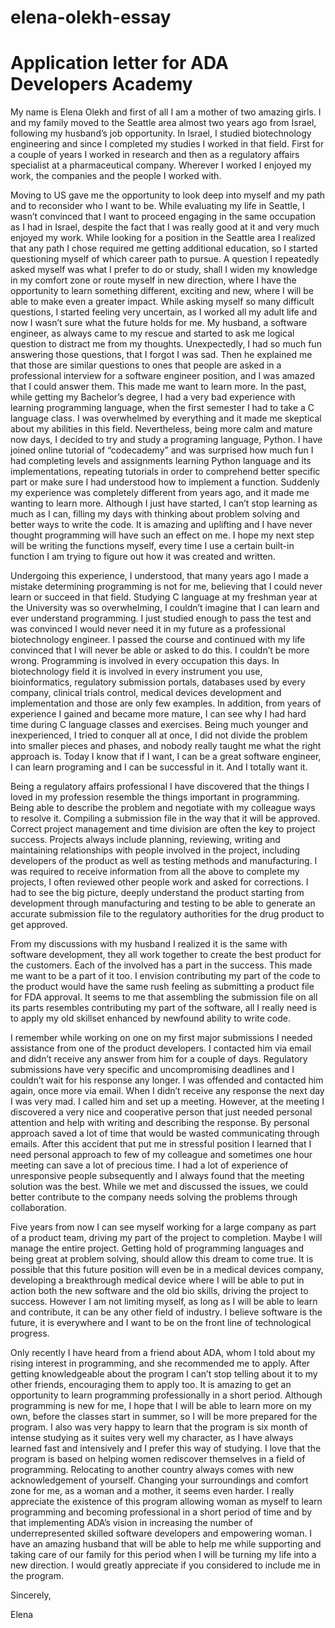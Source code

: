 # elena-olekh-essay
# **Application letter for ADA Developers Academy**

My name is Elena Olekh and first of all I am a mother of two amazing girls. I and my family moved to the Seattle area almost two years ago from Israel, following my husband’s job opportunity. In Israel, I studied biotechnology engineering and since I completed my studies I worked in that field. First for a couple of years I worked in research and then as a regulatory affairs specialist at a pharmaceutical company. Wherever I worked I enjoyed my work, the companies and the people I worked with.

Moving to US gave me the opportunity to look deep into myself and my path and to reconsider who I want to be.
While evaluating my life in Seattle, I wasn’t convinced that I want to proceed engaging in the same occupation as I had in Israel, despite the fact that I was really good at it and very much enjoyed my work.
While looking for a position in the Seattle area I realized that any path I chose required me getting additional education, so I started questioning myself of which career path to pursue. A question I repeatedly asked myself was what I prefer to do or study, shall I widen my knowledge in my comfort zone or route myself in new direction, where I have the opportunity to learn something different, exciting and new, where I will be able to make even a greater impact. 
While asking myself so many difficult questions, I started feeling very uncertain, as I worked all my adult life and now I wasn’t sure what the future holds for me. My husband, a software engineer, as always came to my rescue and started to ask me logical question to distract me from my thoughts. Unexpectedly, I had so much fun answering those questions, that I forgot I was sad. Then he explained me that those are similar questions to ones that people are asked in a professional interview for a software engineer position, and I was amazed that I could answer them. This made me want to learn more. In the past, while getting my Bachelor’s degree, I had a very bad experience with learning programming language, when the first semester I had to take a C language class. I was overwhelmed by everything and it made me skeptical about my abilities in this field. Nevertheless, being more calm and mature now days, I decided to try and study a programing language, Python. I have joined online tutorial of “codecademy” and was surprised how much fun I had completing levels and assignments learning Python language and its implementations, repeating tutorials in order to comprehend better specific part or make sure I had understood how to implement a function.  Suddenly my experience was completely different from years ago, and it made me wanting to learn more. Although I just have started, I can’t stop learning as much as I can, filling my days with thinking about problem solving and better ways to write the code. It is amazing and uplifting and I have never thought programming will have such an effect on me. I hope my next step will be writing the functions myself, every time I use a certain built-in function I am trying to figure out how it was created and written.

Undergoing this experience, I understood, that many years ago I made a mistake determining programming is not for me, believing that I could never learn or succeed in that field. Studying C language at my freshman year at the University was so overwhelming, I couldn’t imagine that I can learn and ever understand programming. I just studied enough to pass the test and was convinced I would never need it in my future as a professional biotechnology engineer. I passed the course and continued with my life convinced that I will never be able or asked to do this. I couldn’t be more wrong. Programming is involved in every occupation this days. In biotechnology field it is involved in every instrument you use, bioinformatics, regulatory submission portals, databases used by every company, clinical trials control, medical devices development and implementation and those are only few examples.  In addition, from years of experience I gained and became more mature, I can see why I had hard time during C language classes and exercises. Being much younger and inexperienced, I tried to conquer all at once, I did not divide the problem into smaller pieces and phases, and nobody really taught me what the right approach is. Today I know that if I want, I can be a great software engineer, I can learn programing and I can be successful in it. And I totally want it. 

Being a regulatory affairs professional I have discovered that the things I loved in my profession resemble the things important in programming. Being able to describe the problem and negotiate with my colleague ways to resolve it. Compiling a submission file in the way that it will be approved. Correct project management and time division are often the key to project success. Projects always include planning, reviewing, writing and maintaining relationships with people involved in the project, including developers of the product as well as testing methods and manufacturing. I was required to receive information from all the above to complete my projects, I often reviewed other people work and asked for corrections. I had to see the big picture, deeply understand the product starting from development through manufacturing and testing to be able to generate an accurate submission file to the regulatory authorities for the drug product to get approved. 

From my discussions with my husband I realized it is the same with software development, they all work together to create the best product for the customers. Each of the involved has a part in the success. This made me want to be a part of it too. I envision contributing my part of the code to the product would have the same rush feeling as submitting a product file for FDA approval. It seems to me that assembling the submission file on all its parts resembles contributing my part of the software, all I really need is to apply my old skillset enhanced by newfound ability to write code. 

I remember while working on one on my first major submissions I needed assistance from one of the product developers. I contacted him via email and didn’t receive any answer from him for a couple of days. Regulatory submissions have very specific and uncompromising deadlines and I couldn’t wait for his response any longer. I was offended and contacted him again, once more via email. When I didn’t receive any response the next day I was very mad. I called him and set up a meeting. However, at the meeting I discovered a very nice and cooperative person that just needed personal attention and help with writing and describing the response. By personal approach saved a lot of time that would be wasted communicating through emails. After this accident that put me in stressful position I learned that I need personal approach to few of my colleague and sometimes one hour meeting can save a lot of precious time. I had a lot of experience of unresponsive people subsequently and I always found that the meeting solution was the best. While we met and discussed the issues, we could better contribute to the company needs solving the problems through collaboration.

Five years from now I can see myself working for a large company as part of a product team, driving my part of the project to completion. Maybe I will manage the entire project. Getting hold of programming languages and being great at problem solving, should allow this dream to come true. It is possible that this future position will even be in a medical devices company, developing a breakthrough medical device where I will be able to put in action both the new software and the old bio skills, driving the project to success. However I am not limiting myself, as long as I will be able to learn and contribute, it can be any other field of industry. I believe software is the future, it is everywhere and I want to be on the front line of technological progress. 

Only recently I have heard from a friend about ADA, whom I told about my rising interest in programming, and she recommended me to apply. After getting knowledgeable about the program I can’t stop telling about it to my other friends, encouraging them to apply too. It is amazing to get an opportunity to learn programming professionally in a short period. Although programming is new for me, I hope that I will be able to learn more on my own, before the classes start in summer, so I will be more prepared for the program. I also was very happy to learn that the program is six month of intense studying as it suites very well my character, as I have always learned fast and intensively and I prefer this way of studying. I love that the program is based on helping women rediscover themselves in a field of programming. Relocating to another country always comes with new acknowledgement of yourself. Changing your surroundings and comfort zone for me, as a woman and a mother, it seems even harder. I really appreciate the existence of this program allowing woman as myself to learn programming and becoming professional in a short period of time and by that implementing ADA’s vision in increasing the number of underrepresented skilled software developers and empowering woman. 
I have an amazing husband that will be able to help me while supporting and taking care of our family for this period when I will be turning my life into a new direction.
I would greatly appreciate if you considered to include me in the program. 

Sincerely,

Elena
